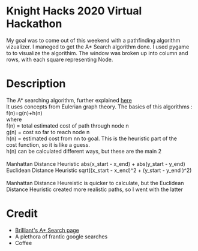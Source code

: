 # Knight Hacks 2020 Virtual Hackathon
My goal was to come out of this weekend with a pathfinding algorithm vizualizer. I maneged to get the A* Search algorithm done. I used pygame to to visualize the algorithim. The window was broken up into column and rows, with each square representing Node.
# Description
The A* searching algorithm, further explained [here](https://brilliant.org/wiki/a-star-search/)<br/>
It uses concepts from Eulerian graph theory. The basics of this algorithms : <br/>
f(n)=g(n)+h(n)
<br/>where  <br/>
f(n) = total estimated cost of path through node n<br/>
g(n) = cost so far to reach node n<br/>
h(n) = estimated cost from nn to goal. This is the heuristic part of the  
 cost function, so it is like a guess. <br/>
h(n) can be calculated different ways, but these are the main 2<br/>  
 Manhattan Distance Heuristic abs(x_start - x_end) + abs(y_start - y_end)<br
 /> Euclidean Distance Heuristic sqrt((x_start - x_end)^2 + (y_start - y_end
 )^2)<br/> <br>
Manhattan Distance Heureistic is quicker to calculate, but the Euclidean  
Distance Heuristic created more realistic paths, so I went with the latter
# Credit

 - [Brilliant's A* Search page](https://brilliant.org/wiki/a-star-search/)
 - A plethora of frantic google searches
 - Coffee